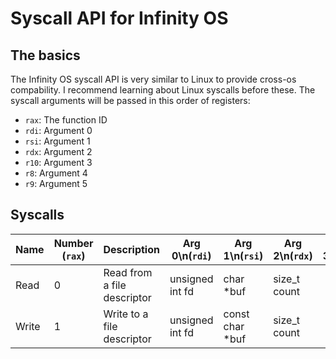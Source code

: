 # Syscall API for Infinity OS

## The basics

The Infinity OS syscall API is very similar to Linux to provide cross-os compability. I recommend learning about Linux syscalls before these.
The syscall arguments will be passed in this order of registers:

* `rax`: The function ID
* `rdi`: Argument 0
* `rsi`: Argument 1
* `rdx`: Argument 2
* `r10`: Argument 3
* `r8`: Argument 4
* `r9`: Argument 5

## Syscalls

| Name  | Number (`rax`) | Description                 | Arg 0\n(`rdi`)           | Arg 1\n(`rsi`)       | Arg 2\n(`rdx`)    | Arg 3\n(`r10`)   | Arg 4\n(`r8`)   | Arg 5\n(`r9`)       |
|-------|----------------|-----------------------------|--------------------------|----------------------|-------------------|------------------|-----------------|---------------------|
| Read  | 0              | Read from a file descriptor | unsigned int fd          | char *buf            | size_t count      |                  |                 |                     |
| Write | 1              | Write to a file descriptor  | unsigned int fd          | const char *buf      | size_t count      |                  |                 |                     |
